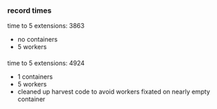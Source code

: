 ### record times
time to 5 extensions: 3863
* no containers
* 5 workers

####
time to 5 extensions: 4924
* 1 containers
* 5 workers
* cleaned up harvest code to avoid workers fixated on nearly empty container

